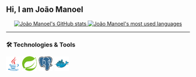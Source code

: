 ## Hi, I am João Manoel

<div align="center">
  <a href="https://github.com/jaomanoel">
    <img height="180em" src="https://github-readme-stats.vercel.app/api?username=jaomanoel&show_icons=true&theme=dark&include_all_commits=true&count_private=true" alt="João Manoel's GitHub stats"/>
  </a>
  <a href="https://github.com/jaomanoel">
    <img height="180em" src="https://github-readme-stats.vercel.app/api/top-langs/?username=jaomanoel&layout=compact&langs_count=7&theme=dark" alt="João Manoel's most used languages"/>
  </a>
</div>

---

### 🛠️ Technologies & Tools

<div style="display: inline_block">
  <img align="center" alt="Java" height="40" width="40" src="https://raw.githubusercontent.com/devicons/devicon/master/icons/java/java-original.svg" title="Java">
  <img align="center" alt="Spring" height="40" width="40" src="https://raw.githubusercontent.com/devicons/devicon/master/icons/spring/spring-original.svg" title="Kotlin">
  <img align="center" alt="ProstgreSQL" height="40" width="40" src="https://raw.githubusercontent.com/devicons/devicon/master/icons/postgresql/postgresql-original.svg" title="Android">
  <img align="center" alt="TypeScript" height="40" width="40" src="https://raw.githubusercontent.com/devicons/devicon/master/icons/docker/docker-original.svg" title="TypeScript">
</div>
